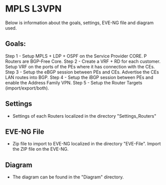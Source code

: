 # MPLS L3VPN

Below is information about the goals, settings, EVE-NG file and diagram used.

## Goals:

Step 1 - Setup MPLS + LDP + OSPF on the Service Provider CORE. P Routers are BGP-Free Core.
Step 2 - Create a VRF + RD for each customer. Setup VRF on the ports of the PEs where it has connection with the CEs.
Step 3 - Setup the eBGP session between PEs and CEs. Advertise the CEs LAN routes into BGP.
Step 4 - Setup the iBGP session between PEs and enable the Address Family VPN.
Step 5 - Setup the Router Targets (import/export/both).

## Settings

- Settings of each Routers localized in the directory "Settings_Routers"

## EVE-NG File

- Zip file to import to EVE-NG localized in the directory "EVE-File". Import the ZIP file on the EVE-NG.

## Diagram

- The diagram can be found in the "Diagram" directory.





